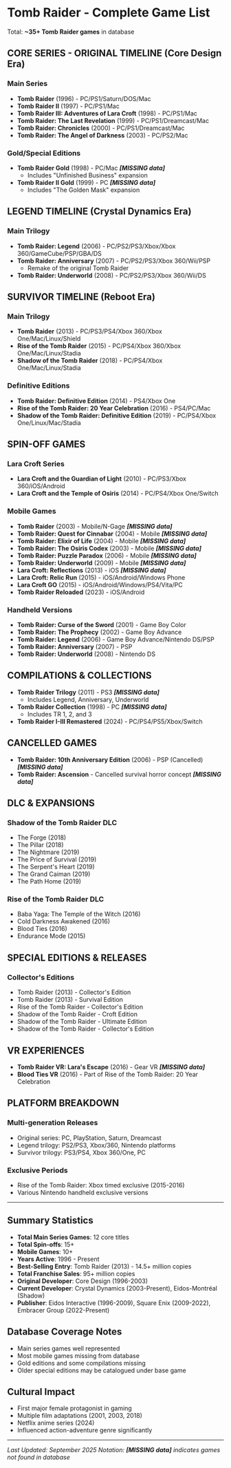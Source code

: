 # Tomb Raider - Complete Game List

Total: **~35+ Tomb Raider games** in database

## CORE SERIES - ORIGINAL TIMELINE (Core Design Era)

### Main Series
- **Tomb Raider** (1996) - PC/PS1/Saturn/DOS/Mac
- **Tomb Raider II** (1997) - PC/PS1/Mac
- **Tomb Raider III: Adventures of Lara Croft** (1998) - PC/PS1/Mac
- **Tomb Raider: The Last Revelation** (1999) - PC/PS1/Dreamcast/Mac
- **Tomb Raider: Chronicles** (2000) - PC/PS1/Dreamcast/Mac
- **Tomb Raider: The Angel of Darkness** (2003) - PC/PS2/Mac

### Gold/Special Editions
- **Tomb Raider Gold** (1998) - PC/Mac ***[MISSING data]***
  - Includes "Unfinished Business" expansion
- **Tomb Raider II Gold** (1999) - PC ***[MISSING data]***
  - Includes "The Golden Mask" expansion

## LEGEND TIMELINE (Crystal Dynamics Era)

### Main Trilogy
- **Tomb Raider: Legend** (2006) - PC/PS2/PS3/Xbox/Xbox 360/GameCube/PSP/GBA/DS
- **Tomb Raider: Anniversary** (2007) - PC/PS2/PS3/Xbox 360/Wii/PSP
  - Remake of the original Tomb Raider
- **Tomb Raider: Underworld** (2008) - PC/PS2/PS3/Xbox 360/Wii/DS

## SURVIVOR TIMELINE (Reboot Era)

### Main Trilogy
- **Tomb Raider** (2013) - PC/PS3/PS4/Xbox 360/Xbox One/Mac/Linux/Shield
- **Rise of the Tomb Raider** (2015) - PC/PS4/Xbox 360/Xbox One/Mac/Linux/Stadia
- **Shadow of the Tomb Raider** (2018) - PC/PS4/Xbox One/Mac/Linux/Stadia

### Definitive Editions
- **Tomb Raider: Definitive Edition** (2014) - PS4/Xbox One
- **Rise of the Tomb Raider: 20 Year Celebration** (2016) - PS4/PC/Mac
- **Shadow of the Tomb Raider: Definitive Edition** (2019) - PC/PS4/Xbox One/Linux/Mac/Stadia

## SPIN-OFF GAMES

### Lara Croft Series
- **Lara Croft and the Guardian of Light** (2010) - PC/PS3/Xbox 360/iOS/Android
- **Lara Croft and the Temple of Osiris** (2014) - PC/PS4/Xbox One/Switch

### Mobile Games
- **Tomb Raider** (2003) - Mobile/N-Gage ***[MISSING data]***
- **Tomb Raider: Quest for Cinnabar** (2004) - Mobile ***[MISSING data]***
- **Tomb Raider: Elixir of Life** (2004) - Mobile ***[MISSING data]***
- **Tomb Raider: The Osiris Codex** (2003) - Mobile ***[MISSING data]***
- **Tomb Raider: Puzzle Paradox** (2006) - Mobile ***[MISSING data]***
- **Tomb Raider: Underworld** (2009) - Mobile ***[MISSING data]***
- **Lara Croft: Reflections** (2013) - iOS ***[MISSING data]***
- **Lara Croft: Relic Run** (2015) - iOS/Android/Windows Phone
- **Lara Croft GO** (2015) - iOS/Android/Windows/PS4/Vita/PC
- **Tomb Raider Reloaded** (2023) - iOS/Android

### Handheld Versions
- **Tomb Raider: Curse of the Sword** (2001) - Game Boy Color
- **Tomb Raider: The Prophecy** (2002) - Game Boy Advance
- **Tomb Raider: Legend** (2006) - Game Boy Advance/Nintendo DS/PSP
- **Tomb Raider: Anniversary** (2007) - PSP
- **Tomb Raider: Underworld** (2008) - Nintendo DS

## COMPILATIONS & COLLECTIONS

- **Tomb Raider Trilogy** (2011) - PS3 ***[MISSING data]***
  - Includes Legend, Anniversary, Underworld
- **Tomb Raider Collection** (1998) - PC ***[MISSING data]***
  - Includes TR 1, 2, and 3
- **Tomb Raider I-III Remastered** (2024) - PC/PS4/PS5/Xbox/Switch

## CANCELLED GAMES

- **Tomb Raider: 10th Anniversary Edition** (2006) - PSP (Cancelled) ***[MISSING data]***
- **Tomb Raider: Ascension** - Cancelled survival horror concept ***[MISSING data]***

## DLC & EXPANSIONS

### Shadow of the Tomb Raider DLC
- The Forge (2018)
- The Pillar (2018)
- The Nightmare (2019)
- The Price of Survival (2019)
- The Serpent's Heart (2019)
- The Grand Caiman (2019)
- The Path Home (2019)

### Rise of the Tomb Raider DLC
- Baba Yaga: The Temple of the Witch (2016)
- Cold Darkness Awakened (2016)
- Blood Ties (2016)
- Endurance Mode (2015)

## SPECIAL EDITIONS & RELEASES

### Collector's Editions
- Tomb Raider (2013) - Collector's Edition
- Tomb Raider (2013) - Survival Edition
- Rise of the Tomb Raider - Collector's Edition
- Shadow of the Tomb Raider - Croft Edition
- Shadow of the Tomb Raider - Ultimate Edition
- Shadow of the Tomb Raider - Collector's Edition

## VR EXPERIENCES

- **Tomb Raider VR: Lara's Escape** (2016) - Gear VR ***[MISSING data]***
- **Blood Ties VR** (2016) - Part of Rise of the Tomb Raider: 20 Year Celebration

## PLATFORM BREAKDOWN

### Multi-generation Releases
- Original series: PC, PlayStation, Saturn, Dreamcast
- Legend trilogy: PS2/PS3, Xbox/360, Nintendo platforms
- Survivor trilogy: PS3/PS4, Xbox 360/One, PC

### Exclusive Periods
- Rise of the Tomb Raider: Xbox timed exclusive (2015-2016)
- Various Nintendo handheld exclusive versions

---

## Summary Statistics
- **Total Main Series Games**: 12 core titles
- **Total Spin-offs**: 15+
- **Mobile Games**: 10+
- **Years Active**: 1996 - Present
- **Best-Selling Entry**: Tomb Raider (2013) - 14.5+ million copies
- **Total Franchise Sales**: 95+ million copies
- **Original Developer**: Core Design (1996-2003)
- **Current Developer**: Crystal Dynamics (2003-Present), Eidos-Montréal (Shadow)
- **Publisher**: Eidos Interactive (1996-2009), Square Enix (2009-2022), Embracer Group (2022-Present)

## Database Coverage Notes
- Main series games well represented
- Most mobile games missing from database
- Gold editions and some compilations missing
- Older special editions may be catalogued under base game

## Cultural Impact
- First major female protagonist in gaming
- Multiple film adaptations (2001, 2003, 2018)
- Netflix anime series (2024)
- Influenced action-adventure genre significantly

---

*Last Updated: September 2025*
*Notation: ***[MISSING data]*** indicates games not found in database*